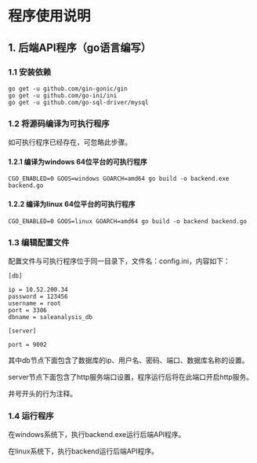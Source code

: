 程序使用说明
===============

## 1. 后端API程序（go语言编写）

### 1.1 安装依赖

    go get -u github.com/gin-gonic/gin
    go get -u github.com/go-ini/ini
    go get -u github.com/go-sql-driver/mysql

### 1.2 将源码编译为可执行程序

如可执行程序已经存在，可忽略此步骤。

#### 1.2.1 编译为windows 64位平台的可执行程序

    CGO_ENABLED=0 GOOS=windows GOARCH=amd64 go build -o backend.exe backend.go

#### 1.2.2 编译为linux 64位平台的可执行程序

    CGO_ENABLED=0 GOOS=linux GOARCH=amd64 go build -o backend backend.go

### 1.3 编辑配置文件

配置文件与可执行程序位于同一目录下，文件名：config.ini，内容如下：

    [db]

    ip = 10.52.200.34
    password = 123456
    username = root
    port = 3306
    dbname = saleanalysis_db

    [server]

    port = 9002

其中db节点下面包含了数据库的ip、用户名、密码、端口、数据库名称的设置。

server节点下面包含了http服务端口设置，程序运行后将在此端口开启http服务。

井号开头的行为注释。

### 1.4 运行程序

在windows系统下，执行backend.exe运行后端API程序。

在linux系统下，执行backend运行后端API程序。

